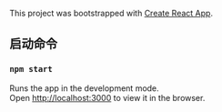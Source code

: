 This project was bootstrapped with [Create React App](https://github.com/facebook/create-react-app).

## 启动命令


### `npm start`

Runs the app in the development mode.<br>
Open [http://localhost:3000](http://localhost:3000) to view it in the browser.





